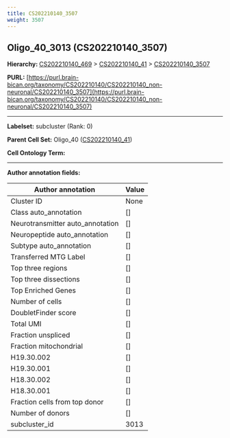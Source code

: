 ```yaml
---
title: CS202210140_3507
weight: 3507
---
```

## Oligo_40_3013 (CS202210140_3507)
<b>Hierarchy: </b>
[CS202210140_469](../CS202210140_469) >
[CS202210140_41](../CS202210140_41) >
[CS202210140_3507](../CS202210140_3507)

**PURL:** [https://purl.brain-bican.org/taxonomy/CS202210140/CS202210140_non-neuronal/CS202210140_3507](https://purl.brain-bican.org/taxonomy/CS202210140/CS202210140_non-neuronal/CS202210140_3507)

---


**Labelset:** subcluster (Rank: 0)

**Parent Cell Set:** Oligo_40 ([CS202210140_41](../CS202210140_41))



**Cell Ontology Term:** 

[MARKER GENES.]: #


---

[TRANSFERRED ANNOTATIONS.]: #


[AUTHOR ANNOTATION FIELDS.]: #


**Author annotation fields:**

| Author annotation | Value |
|-------------------|-------|
|Cluster ID|None|
|Class auto_annotation|[]|
|Neurotransmitter auto_annotation|[]|
|Neuropeptide auto_annotation|[]|
|Subtype auto_annotation|[]|
|Transferred MTG Label|[]|
|Top three regions|[]|
|Top three dissections|[]|
|Top Enriched Genes|[]|
|Number of cells|[]|
|DoubletFinder score|[]|
|Total UMI|[]|
|Fraction unspliced|[]|
|Fraction mitochondrial|[]|
|H19.30.002|[]|
|H19.30.001|[]|
|H18.30.002|[]|
|H18.30.001|[]|
|Fraction cells from top donor|[]|
|Number of donors|[]|
|subcluster_id|3013|
